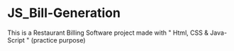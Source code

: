 # JS_Bill-Generation
This is a Restaurant Billing Software project made with " Html, CSS &amp; Java-Script " (practice purpose)

